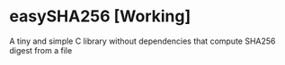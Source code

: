 # easySHA256 [Working]
A tiny and simple C library without dependencies that compute SHA256 digest from a file
